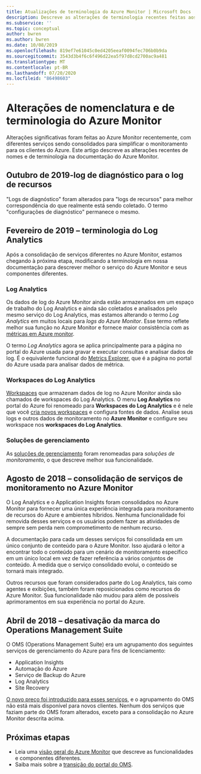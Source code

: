 ```yaml
---
title: Atualizações de terminologia do Azure Monitor | Microsoft Docs
description: Descreve as alterações de terminologia recentes feitas aos serviços de monitoramento do Azure.
ms.subservice: ''
ms.topic: conceptual
author: bwren
ms.author: bwren
ms.date: 10/08/2019
ms.openlocfilehash: 819ef7e61045c0ed4205eeaf0094fec706b0b9da
ms.sourcegitcommit: 3543d3b4f6c6f496d22ea5f97d8cd2700ac9a481
ms.translationtype: MT
ms.contentlocale: pt-BR
ms.lasthandoff: 07/20/2020
ms.locfileid: "86498603"
---
```

# <a name="azure-monitor-naming-and-terminology-changes"></a>Alterações de nomenclatura e de terminologia do Azure Monitor
Alterações significativas foram feitas ao Azure Monitor recentemente, com diferentes serviços sendo consolidados para simplificar o monitoramento para os clientes do Azure. Este artigo descreve as alterações recentes de nomes e de terminologia na documentação do Azure Monitor.

## <a name="october-2019---diagnostic-log-to-resource-log"></a>Outubro de 2019-log de diagnóstico para o log de recursos
"Logs de diagnóstico" foram alterados para "logs de recursos" para melhor correspondência do que realmente está sendo coletado. O termo "configurações de diagnóstico" permanece o mesmo.  

## <a name="february-2019---log-analytics-terminology"></a>Fevereiro de 2019 – terminologia do Log Analytics
Após a consolidação de serviços diferentes no Azure Monitor, estamos chegando à próxima etapa, modificando a terminologia em nossa documentação para descrever melhor o serviço do Azure Monitor e seus componentes diferentes. 

### <a name="log-analytics"></a>Log Analytics
Os dados de log do Azure Monitor ainda estão armazenados em um espaço de trabalho do Log Analytics e ainda são coletados e analisados pelo mesmo serviço do Log Analytics, mas estamos alterando o termo _Log Analytics_ em muitos locais para _logs do Azure Monitor_. Esse termo reflete melhor sua função no Azure Monitor e fornece maior consistência com as [métricas em Azure monitor](platform/data-platform-metrics.md).

O termo _Log Analytics_ agora se aplica principalmente para a página no portal do Azure usada para gravar e executar consultas e analisar dados de log. É o equivalente funcional do [Metrics Explorer](platform/metrics-charts.md), que é a página no portal do Azure usada para analisar dados de métrica.

### <a name="log-analytics-workspaces"></a>Workspaces do Log Analytics
[Workspaces](platform/manage-access.md) que armazenam dados de log no Azure Monitor ainda são chamados de workspaces do Log Analytics. O menu **Log Analytics** no portal do Azure foi renomeado para **Workspaces do Log Analytics** e é nele que você [cria novos workspaces](learn/quick-create-workspace.md) e configura fontes de dados. Analise seus logs e outros dados de monitoramento no **Azure Monitor** e configure seu workspace nos **workspaces do Log Analytics**.

### <a name="management-solutions"></a>Soluções de gerenciamento
As [soluções de gerenciamento](insights/solutions.md) foram renomeadas para _soluções de monitoramento_, o que descreve melhor sua funcionalidade.


## <a name="august-2018---consolidation-of-monitoring-services-into-azure-monitor"></a>Agosto de 2018 – consolidação de serviços de monitoramento no Azure Monitor
O Log Analytics e o Application Insights foram consolidados no Azure Monitor para fornecer uma única experiência integrada para monitoramento de recursos do Azure e ambientes híbridos. Nenhuma funcionalidade foi removida desses serviços e os usuários podem fazer as atividades de sempre sem perda nem comprometimento de nenhum recurso.

A documentação para cada um desses serviços foi consolidada em um único conjunto de conteúdo para o Azure Monitor. Isso ajudará o leitor a encontrar todo o conteúdo para um cenário de monitoramento específico em um único local em vez de fazer referência a vários conjuntos de conteúdo. À medida que o serviço consolidado evolui, o conteúdo se tornará mais integrado.

Outros recursos que foram considerados parte do Log Analytics, tais como agentes e exibições, também foram reposicionados como recursos do Azure Monitor. Sua funcionalidade não mudou para além de possíveis aprimoramentos em sua experiência no portal do Azure.


## <a name="april-2018---retirement-of-operations-management-suite-brand"></a>Abril de 2018 – desativação da marca do Operations Management Suite
O OMS (Operations Management Suite) era um agrupamento dos seguintes serviços de gerenciamento do Azure para fins de licenciamento:

- Application Insights
- Automação do Azure
- Serviço de Backup do Azure
- Log Analytics
- Site Recovery

[O novo preço foi introduzido para esses serviços](https://azure.microsoft.com/blog/introducing-a-new-way-to-purchase-azure-monitoring-services/), e o agrupamento do OMS não está mais disponível para novos clientes. Nenhum dos serviços que faziam parte do OMS foram alterados, exceto para a consolidação no Azure Monitor descrita acima. 




## <a name="next-steps"></a>Próximas etapas

- Leia uma [visão geral do Azure Monitor](overview.md) que descreve as funcionalidades e componentes diferentes.
- Saiba mais sobre a [transição do portal do OMS](./platform/oms-portal-transition.md).
